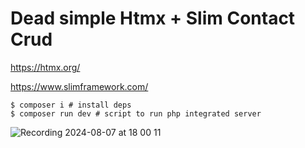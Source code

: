 # Dead simple Htmx + Slim Contact Crud

https://htmx.org/

https://www.slimframework.com/

```console
$ composer i # install deps
$ composer run dev # script to run php integrated server
```
![Recording 2024-08-07 at 18 00 11](https://github.com/user-attachments/assets/0a8cee9e-4a0b-4d6b-b34a-98fb0c27e481)
